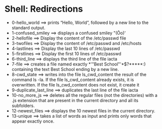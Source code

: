 # Shell: Redirections
- 0-hello_world ==>	prints “Hello, World”, followed by a new line to the standard output.
- 1-confused_smiley ==>	displays a confused smiley "(Ôo)'
- 2-hellofile ==>	Display the content of the /etc/passwd file
- 3-twofiles ==>	Display the content of /etc/passwd and /etc/hosts
- 4-lastlines ==>	Display the last 10 lines of /etc/passwd
- 5-firstlines ==>	Display the first 10 lines of /etc/passwd
- 6-third_line ==>	displays the third line of the file iacta
- 7-file ==>	creates a file named exactly \*\'"Best School"\'\*$\?\*\*\*\*\*:) containing the text Best School ending by a new line.
- 8-cwd_state ==>	writes into the file ls_cwd_content the result of the command ls -la. If the file ls_cwd_content already exists, it is overwritten. If the file ls_cwd_content does not exist, it create it
- 9-duplicate_last_line ==>	duplicates the last line of the file iacta
- 10-no_more_js ==>	deletes all the regular files (not the directories) with a .js extension that are present in the current directory and all its subfolders.
- 12-newest_files ==>	displays the 10 newest files in the current directory.
- 13-unique ==>	takes a list of words as input and prints only words that appear exactly once.
